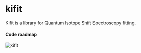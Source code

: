 # kifit

Kifit is a library for Quantum Isotope Shift Spectroscopy fitting.


#### Code roadmap


![kifit](https://github.com/MatteoRobbiati/kifit/assets/62071516/564edd8b-cc81-42d0-ba0f-b1d6357cd93c)
